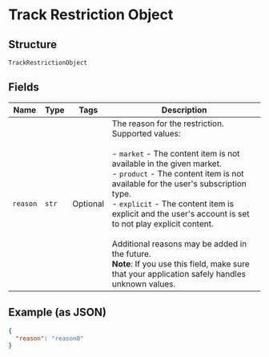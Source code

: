 
# Track Restriction Object

## Structure

`TrackRestrictionObject`

## Fields

| Name | Type | Tags | Description |
|  --- | --- | --- | --- |
| `reason` | `str` | Optional | The reason for the restriction. Supported values:<br><br>- `market` - The content item is not available in the given market.<br>- `product` - The content item is not available for the user's subscription type.<br>- `explicit` - The content item is explicit and the user's account is set to not play explicit content.<br><br>Additional reasons may be added in the future.<br>**Note**: If you use this field, make sure that your application safely handles unknown values. |

## Example (as JSON)

```json
{
  "reason": "reason0"
}
```

